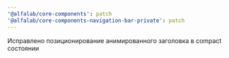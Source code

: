 ```yaml
---
'@alfalab/core-components': patch
'@alfalab/core-components-navigation-bar-private': patch
---
```


Исправлено позиционирование анимированного заголовка в compact состоянии

